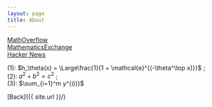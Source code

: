 ```yaml
---
layout: page
title: About
---
```


[MathOverflow](https://mathoverflow.net/)<br/>
[MathematicsExchange](https://math.stackexchange.com/)<br/>
[Hacker News](https://news.ycombinator.com/)<br/>

 (1): $h_\theta(x) = \Large\frac{1}{1 + \mathcal{e}^{(-\theta^\top x)}}$ ; <br/>
 (2): $a^2 + b^2 = c^2$ ; <br/>
 (3): $\sum_{i=1}^m y^{(i)}$<br/>

[Back]({{ site.url }}/)
